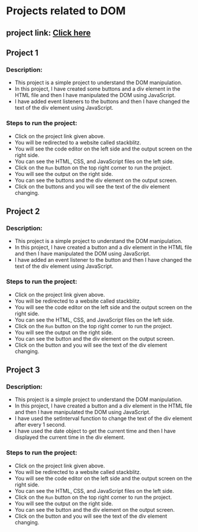 # Projects related to DOM

## project link: [Click here](https://stackblitz.com/edit/dom-project-chaiaurcode?file=index.html)

## Project 1 

### Description:
- This project is a simple project to understand the DOM manipulation.
- In this project, I have created some buttons and a div element in the HTML file and then I have manipulated the DOM using JavaScript.
- I have added event listeners to the buttons and then I have changed the text of the div element using JavaScript.

### Steps to run the project:
- Click on the project link given above.
- You will be redirected to a website called stackblitz.
- You will see the code editor on the left side and the output screen on the right side.
- You can see the HTML, CSS, and JavaScript files on the left side.
- Click on the `Run` button on the top right corner to run the project.
- You will see the output on the right side.
- You can see the buttons and the div element on the output screen.
- Click on the buttons and you will see the text of the div element changing.

## Project 2

### Description:
- This project is a simple project to understand the DOM manipulation.
- In this project, I have created a button and a div element in the HTML file and then I have manipulated the DOM using JavaScript.
- I have added an event listener to the button and then I have changed the text of the div element using JavaScript.

### Steps to run the project:
- Click on the project link given above.
- You will be redirected to a website called stackblitz.
- You will see the code editor on the left side and the output screen on the right side.
- You can see the HTML, CSS, and JavaScript files on the left side.
- Click on the `Run` button on the top right corner to run the project.
- You will see the output on the right side.
- You can see the button and the div element on the output screen.
- Click on the button and you will see the text of the div element changing.

## Project 3

### Description:
- This project is a simple project to understand the DOM manipulation.
- In this project, I have created a button and a div element in the HTML file and then I have manipulated the DOM using JavaScript.
- I have used the setInterval function to change the text of the div element after every 1 second.
- I have used the date object to get the current time and then I have displayed the current time in the div element.

### Steps to run the project:
- Click on the project link given above.
- You will be redirected to a website called stackblitz.
- You will see the code editor on the left side and the output screen on the right side.
- You can see the HTML, CSS, and JavaScript files on the left side.
- Click on the `Run` button on the top right corner to run the project.
- You will see the output on the right side.
- You can see the button and the div element on the output screen.
- Click on the button and you will see the text of the div element changing.
